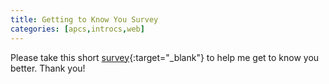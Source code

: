 ```yaml
---
title: Getting to Know You Survey
categories: [apcs,introcs,web]
---
```

Please take this short [survey](https://goo.gl/forms/lz8tXnNVWcVoSYL32){:target="_blank"} to help me get to know you better. Thank you!
